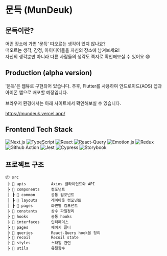 # 문득 (MunDeuk)


## 문득이란?
어떤 장소에 가면 '문득' 떠오르는 생각이 있지 않나요? <br />
떠오르는 생각, 감정, 아이디어들을 자신의 장소에 남겨보세요! <br />
자신의 생각뿐만 아니라 다른 사람들의 생각도 쪽지로 확인해보실 수 있어요 😄


## Production (alpha version)
'문득'은 웹뷰로 구현되어 있습니다.
추후, Flutter를 사용하여 안드로이드(AOS) 앱과 아이폰 앱으로 배포할 예정입니다.

브라우저 환경에서는 아래 사이트에서 확인해보실 수 있습니다. 

https://mundeuk.vercel.app/



## Frontend Tech Stack
![Next.js](https://img.shields.io/badge/-Nextjs-000000?style=flat-square&logo=next.js)
![TypeScript](https://img.shields.io/badge/-TypeScript-007ACC?style=flat-square&logo=typescript&logoColor=white)
![React](https://img.shields.io/badge/-React-222222?style=flat-square&logo=react)
![React-Query](https://img.shields.io/badge/-React_Query-142111?style=flat-square&logo=react-query)
![Emotion.js](https://img.shields.io/badge/-Emotion.js-f8c7da?style=flat-square&logo=emotion.js)
![Redux](https://img.shields.io/badge/-Recoil-000000?style=flat-square&logo=recoil)
![Github Action](https://img.shields.io/badge/-Github_Action-db0000?style=flat-square&logo=github)
![Jest](https://img.shields.io/badge/-Jest-65d786?style=flat-square&logo=jest)
![Cypress](https://img.shields.io/badge/-Cypress-007acc?logo=cypress)
![Storybook](https://img.shields.io/badge/-Storybook-f8c7da?style=Storybook&logo=storybook)


## 프로젝트 구조

```
📦 src
 ┣ 📂 apis           Axios 클라이언트와 API
 ┣ 📂 components     컴포넌트
 ┃ ┣ 📂 common       공통 컴포넌트
 ┃ ┣ 📂 layouts      레이아웃 컴포넌트
 ┃ ┣ 📂 pages        화면별 컴포넌트
 ┣ 📂 constants      상수 파일정리
 ┣ 📂 hooks          공통 hooks
 ┣ 📂 interfaces     인터페이스
 ┣ 📂 pages          페이지 폴더
 ┣ 📂 queries        React-Query hook을 정리
 ┣ 📂 recoil         Recoil state
 ┣ 📂 styles         스타일 관련
 ┣ 📂 utils          유틸함수
```
